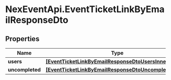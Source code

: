 # NexEventApi.EventTicketLinkByEmailResponseDto

## Properties

Name | Type | Description | Notes
------------ | ------------- | ------------- | -------------
**users** | [**[EventTicketLinkByEmailResponseDtoUsersInner]**](EventTicketLinkByEmailResponseDtoUsersInner.md) |  | 
**uncompleted** | [**[EventTicketLinkByEmailResponseDtoUncompletedInner]**](EventTicketLinkByEmailResponseDtoUncompletedInner.md) |  | 


